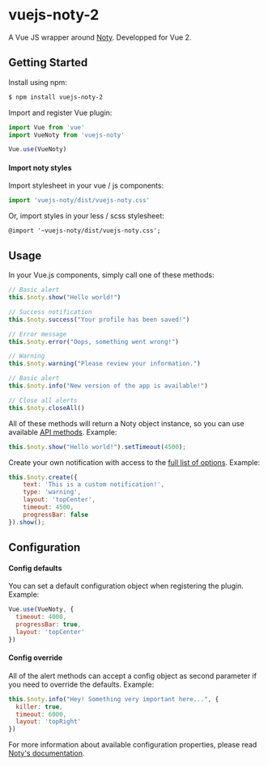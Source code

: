 # vuejs-noty-2
A Vue JS wrapper around [Noty](http://ned.im/noty/). Developped for Vue 2.

## Getting Started


Install using npm:

```bash
$ npm install vuejs-noty-2
```

Import and register Vue plugin:

```js
import Vue from 'vue'
import VueNoty from 'vuejs-noty'

Vue.use(VueNoty)
```

#### Import noty styles

Import stylesheet in your vue / js components:

```js
import 'vuejs-noty/dist/vuejs-noty.css'
```

Or, import styles in your less / scss stylesheet:

```less
@import '~vuejs-noty/dist/vuejs-noty.css';
```

## Usage

In your Vue.js components, simply call one of these methods:

```js
// Basic alert
this.$noty.show("Hello world!")

// Success notification
this.$noty.success("Your profile has been saved!")

// Error message
this.$noty.error("Oops, something went wrong!")

// Warning
this.$noty.warning("Please review your information.")

// Basic alert
this.$noty.info("New version of the app is available!")

// Close all alerts
this.$noty.closeAll()
```

All of these methods will return a Noty object instance, so you can use available [API methods](https://ned.im/noty/#/api). Example:

```js
this.$noty.show("Hello world!").setTimeout(4500);
```

Create your own notification with access to the [full list of options](https://ned.im/noty/#/options). Example:

```js
this.$noty.create({
    text: 'This is a custom notification!',
    type: 'warning',
    layout: 'topCenter',
    timeout: 4500,
    progressBar: false
}).show();
```

## Configuration

#### Config defaults

You can set a default configuration object when registering the plugin. Example:

```js
Vue.use(VueNoty, {
  timeout: 4000,
  progressBar: true,
  layout: 'topCenter'
})
```

#### Config override
 
All of the alert methods can accept a config object as second parameter if you need to override the defaults. Example:

```js
this.$noty.info("Hey! Something very important here...", {
  killer: true,
  timeout: 6000,
  layout: 'topRight'
})
```

For more information about available configuration properties, please read [Noty's documentation](https://ned.im/noty/#/options).

